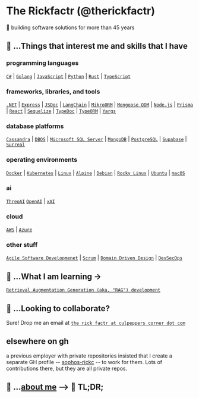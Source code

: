 # The Rickfactr (@therickfactr)
👋 building software solutions for more than 45 years

## 👀 ...Things that interest me and skills that I have

### programming languages
[`C#`](https://dotnet.microsoft.com/en-us/languages/csharp) 
| [`Golang`](https://go.dev) 
| [`JavaScript`](https://developer.mozilla.org/en-US/docs/Web/JavaScript)
| [`Python`](https://www.python.org/) 
| [`Rust`](https://rust-lang.org) 
| [`TypeScript`](https://typescriptlang.org)

### frameworks, libraries, and tools
[`.NET`](https://dotnet.microsoft.com) 
| [`Express`](https://expressjs.com) 
| [`JSDoc`](https://jsdoc.app)
| [`LangChain`](https://www.langchain.com) 
| [`MikroORM`](https://mikro-orm.io) 
| [`Mongoose ODM`](https://mongoosejs.com)
| [`Node.js`](https://nodejs.org)
| [`Prisma`](https://www.prisma.io/) 
| [`React`](https://react.dev) 
| [`Sequelize`](https://sequelize.org/)
| [`TypeDoc`](https://typedoc.org)
| [`TypeORM`](https://typeorm.io) 
| [`Yargs`](https://yargs.js.org)

### database platforms
[`Cassandra`](https://cassandra.apache.org/_/index.html)
| [`DBOS`](https://www.dbos.dev/)
| [`Microsoft SQL Server`](https://www.microsoft.com/en-us/sql-server)
| [`MongoDB`](https://www.mongodb.com)
| [`PostgreSQL`](https://www.postgresql.org)
| [`Supabase`](https://supabase.com)
| [`Surreal`](https://surrealdb.com)

### operating environments
[`Docker`](https://docker.com)
| [`Kubernetes`](https://kubernetes.io)
| [`Linux`](https://www.linux.org)
| [`Alpine`](https://wiki.alpinelinux.org/wiki/Main_Page)
| [`Debian`](https://www.debian.org)
| [`Rocky Linux`](https://rockylinux.org)
| [`Ubuntu`](https://ubuntu.com)
| [`macOS`](https://www.apple.com/macos)

### ai
[`ThreoAI`](https://threo.synthreo.ai/#/home)
[`OpenAI`](https://openai.com)
| [`xAI`](https://x.ai)

### cloud
[`AWS`](https://aws.amazon.com)
| [`Azure`](https://azure.microsoft.com)

### other stuff
[`Agile Software Developmenet`](https://en.wikipedia.org/wiki/Agile_software_development)
| [`Scrum`](https://www.scrum.org)
| [`Domain Driven Design`](https://domain-driven-software.com/an-introduction-to-domain-driven-design-ddd-1025bce518c2)
| [`DevSecOps`](https://www.devsecops.org)

## 🌱 ...What I am learning ->
[`Retrieval Augmentation Generation (aka, "RAG") development`](https://www.signitysolutions.com/blog/rag-architecture-techniques-use-cases)

## 💞️ ...Looking to collaborate? 
Sure! Drop me an email at [`the rick factr at culpeppers corner dot com`]()

## elsewhere on gh
a previous employer with private repositories insisted that I create a separate GH profile -- [sophos-rickc](https://github.com/sophos-rickc) -- to work for them. Lots of contributions there, but they are all private repos.

## 📖 ...[about me](ABOUTME.md) --> 🚫 TL;DR;
<!---
therickfactr/therickfactr is a ✨ special ✨ repository because its `README.md` (this file) appears on your GitHub profile.
You can click the Preview link to take a look at your changes.
--->

